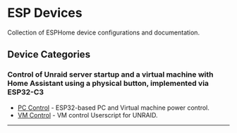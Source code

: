 # ESP Devices

Collection of ESPHome device configurations and documentation.

## Device Categories

### Control of Unraid server startup and a virtual machine with Home Assistant using a physical button, implemented via ESP32-C3
- [PC Control](pc_control.yaml/) - ESP32-based PC and Virtual machine power control.
- [VM Control](vm_control.sh/) - VM control Userscript for UNRAID.

---
